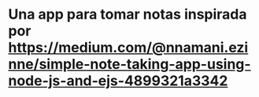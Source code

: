 # Una app para tomar notas inspirada por https://medium.com/@nnamani.ezinne/simple-note-taking-app-using-node-js-and-ejs-4899321a3342
